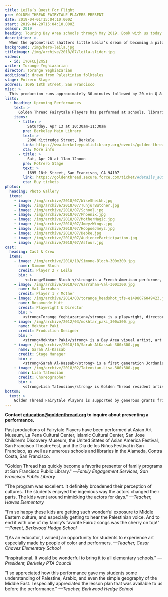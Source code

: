 ```yaml
---
title: Leila’s Quest For Flight
pre: GOLDEN THREAD FAIRYTALE PLAYERS PRESENT
date: 2019-04-01T15:04:10.000Z
start: 2019-04-20T15:04:10.000Z
season: 2019
heading: Touring Bay Area schools through May 2019. Book with us today!
description: >-
  When the optometrist shatters little Leila’s dream of becoming a pilot, a menagerie of mythic birds gather to help her accomplish her goal. Drawn from beloved Palestinian folktales, *Leila’s Quest for Flight* incorporates music, dance, and physical comedy. These dynamic shows are entertaining for all ages, connecting diverse cultural traditions to contemporary themes.
background: /img/hero-leila.jpg
titleimage: /img/archive/2018/07/leila-slider.jpg
videos:
  - id: IYQFCLj2m5I
writer: Torange Yeghiazarian
director: Torange Yeghiazarian
additional: drawn from Palestinian folktales
stage: Potrero Stage
address: 1695 18th Street, San Francisco
misc: >
  This production runs approximately 30-minutes followed by 20-min Q & A session. Appropriate for families and children, ages 5-15
lists:
  - heading: Upcoming Performances
    text: >
      Golden Thread Fairytale Players has performed at schools, libraries, festivals, and museums all over the Bay area. A few highlights include the Palestine Cultural Day, One World Festival, SFMOMA, the Hearst Museum; numerous San Francisco and San Mateo Public Libraries; many private schools; and public schools in the San Francisco Unified School District, Berkeley Unified School District, San Leandro Unified School District, and Redwood City Unified School District.
    items:
      - title: >
          Saturday, Apr 13 at 10:30am-11:30am 
        pre: Berkeley Main Library 
        text: >
          2090 Kittredge Street, Berkele
        link: https://www.berkeleypubliclibrary.org/events/golden-thread-fairytale-players-central-cmr-0
        cta: More info
      - title: >
          Sat, Apr 20 at 11am-12noon
        pre: Potrero Stage
        text: >
          1695 18th Street, San Francisco, CA 94107
        link: https://goldenthread.secure.force.com/ticket/#details_a0Sf10000075wc4EAA
        cta: Buy tickets
photos:
  heading: Photo Gallery
  items:
    - image: /img/archive/2018/07/WiseSheikh.jpg
    - image: /img/archive/2018/07/TunjurButcher.jpg
    - image: /img/archive/2018/07/School.jpg
    - image: /img/archive/2018/07/Phoenix.jpg
    - image: /img/archive/2018/07/MotherMagic.jpg
    - image: /img/archive/2018/07/JmeyzWings.jpg
    - image: /img/archive/2018/07/HoopoeJmeyz.jpg
    - image: /img/archive/2018/07/Debke.jpg
    - image: /img/archive/2018/07/AudienceParticipation.jpg
    - image: /img/archive/2018/07/Asfour.jpg
cast:
  heading: Cast & Crew
  items:
    - image: /img/archive/2018/10/Simone-Bloch-300x300.jpg
      name: Simone Bloch
      credit: Player 2 / Leila
      bio: >
         <strong>Simone Bloch </strong>is a French-American performer, who has danced and acted in numerous shows in the Bay Area since 2001. She is a cofounder of Inferno Theatre and was part of street performances of Sun and Moon Ensemble for years. She was last been seen on stage with Marzipanik for the Fury Factory 2018. In France, she worked in various experimental dance-theatre companies, including the Théâ̂tre du Temps in Paris with the Kyogen and Noh master Jungi Fuseya. In her early twenties, she went on two theatrical tours in Algeria that opened her heart and mind to a new world to which she has stayed connected. She is also a mother, a certified Somatic Movement Educator, and teaches French and German. She is thrilled to have joined Golden Thread Fairytale Players on this adventure!
    - image: /img/archive/2018/07/Garrahan-Val-300x300.jpg
      name: Val Garrahan
      credit: Player 1 / Mother
    - image: /img/archive/2014/03/torange_headshot_tfs-e1498076049423.jpg
      name: Rosamunde Hutt
      credit: Playwright & Director
      bio: >
        <strong>Torange Yeghiazarian</strong> is a playwright, director, and translator. She is the Founding Artistic Director of Golden Thread Productions, the first American theatre company devoted to the Middle East. Her play, <em>Call Me Mehdi, </em>is included in “Salaam. Peace: An Anthology of Middle Eastern-American Drama,” published by TCG.Torange has contributed to HowlRound, <em>The Drama Review</em>, <em>Theatre Bay Area Magazine, </em>the Encyclopedia of Women and Islamic Cultures, and Cambridge World Encyclopedia of Stage Actors. For Golden Thread Fairytale Players, she writes and directs original short plays based on children’s stories and fables from the Middle East. Born in Iran and of Armenian heritage, Torange holds a Master’s degree in Theatre Arts from San Francisco State University.
    - image: /img/archive/2012/03/mokhtar_paki_300x300.jpg
      name: Mokhtar Paki
      credit: Production Designer
      bio: >
        <strong>Mokhtar Paki</strong> is a Bay Area visual artist, art teacher, and sometimes architectural designer. Mokhtar was the production designer on <em>The Fifth String: Ziryab’s Passage to Cordoba</em> on Golden Thread mainstage as well as numerous Golden Thread Fairytale Players shows. In 2012, Mokhtar designed the puppets for the shadow-play, <em>Jana and Baladoor</em>, written and directed by Bahram Beyzaie. His visual art has been shown at the Persian Center, Canessa Gallery, Intersection for The Arts, and Oliver Gallery. His caricatures and illustrations have appeared in local as well as European publications.  Mokhtar has an M.A. in Creative Writing, and has published two novels, several short stories, and numerous articles.
    - image: /img/archive/2018/10/Sarah-AlKassab-300x300.jpg
      name: Sarah Al-Kassab
      credit: Stage Manager
      bio: >
        <strong>Sarah Al-Kassab</strong> is a first generation Jordanian-American powerhouse of production and performance. Sarah has spent the last 12 years as a self-producing Bay Area interactive performance artist. She has more than 15 years of experience in wardrobe styling and costume construction for both large and independent theatre houses, commercials, and events. She is thrilled to have been a core member of the Fairytale Players since its inception in 2007, and is honored to be returning for her fourth show with Leila&#8217;s Quest for Flight!
    - image: /img/archive/2018/02/Tateosian-Lisa-300x300.jpg
      name: Lisa Tateosian
      credit: Choreographer
      bio: >
        <strong>Lisa Tateosian</strong> is Golden Thread resident artist. She has worked with Golden Thread as a performer (<em>Nasrudin’s Magnificent Journey to Samarqand, Benedictus, </em>ReOrient 2004 Festival) and as a choreographer (<em>Love Missile, Learn to Be Latina</em>, <em>21 Days That Change the Year, </em>and <em>Princess Tamar Rescues Nazar the Brave</em>).  She has used her diverse dance, music, and theatre background in her work as a Teaching Artist at Bay Area schools and studios for over nine years. Other choreography credits include <em>She Loves Me</em> (CTA/ Crossroads), <em>Hansel and Gretel </em>(Golden Gate Opera,) <em>School House Rock </em>and <em>Oliver!</em> (California Theatre Arts). Lisa earned an M.A. in Educational Theatre at New York University.
bottom: 
  text: >
    Golden Thread Fairytale Players is supported by generous grants from <a href="http://nnf.foundation/" target="_blank">Neda Nobari Foundation</a> and <a href="https://www.hpcfgiving.org/" target="_blank">Harbor Point Charitable Foundation</a>
---
```


**Contact [education@goldenthread.org](mailto:education@goldenthread.org) to inquire about presenting a performance.**

Past productions of Fairytale Players have been performed at Asian Art Museum, La Pena Cultural Center, Islamic Cultural Center, San Jose Children’s Discovery Museum, the United States of Asian America Festival, San Francisco TheatreFest, and the Dia de los Niños Festival in San Francisco, as well as numerous schools and libraries in the Alameda, Contra Costa, San Francisco.

"Golden Thread has quickly become a favorite presenter of family programs at San Francisco Public Library."  *—Family Engagement Services, San Francisco Public Library*

"The program was excellent. It definitely broadened their perception of cultures. The students enjoyed the ingenious way the actors changed their parts. The kids went around mimicking the actors for days." *—Teacher, Hawes
Elementary*

"I’m so happy these kids are getting such wonderful exposure to Middle Eastern culture, and especially getting to hear the Palestinian voice. And to end it with one of my family’s favorite Fairuz songs was the cherry on top!" *—Parent, Berkwood Hedge School*

"[As an educator, I valued] an opportunity for students to experience art especially made by people of color and performers. *—Teacher, Cesar Chavez Elementary School*

"Inspirational. It would be wonderful to bring it to all elementary schools." *—President, Berkeley PTA Council*

"I so appreciated how this performance gave my students some understanding of Palestine, Arabic, and even the simple geography of the Middle East. I especially appreciated the lesson plan that was available to us before the performance." *—Teacher, Berkwood Hedge School*